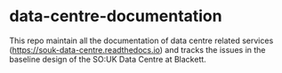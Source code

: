 # data-centre-documentation
This repo maintain all the documentation of data centre related services (https://souk-data-centre.readthedocs.io) and tracks the issues in the baseline design of the SO:UK Data Centre at Blackett.
